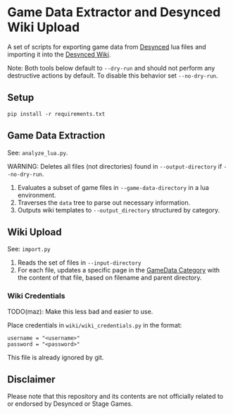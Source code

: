 # Game Data Extractor and Desynced Wiki Upload

A set of scripts for exporting game data from [Desynced](https://www.desyncedgame.com/) lua files and importing it into the [Desynced Wiki](https://wiki.desyncedgame.com/Main_Page).

Note: Both tools below default to `--dry-run` and should not perform any destructive actions by default. To disable this behavior set `--no-dry-run`.

## Setup

```
pip install -r requirements.txt
```

## Game Data Extraction

See: `analyze_lua.py`.

WARNING: Deletes all files (not directories) found in `--output-directory` if `--no-dry-run`.

1) Evaluates a subset of game files in `--game-data-directory` in a lua environment.
2) Traverses the `data` tree to parse out necessary information.
3) Outputs wiki templates to `--output_directory` structured by category.

## Wiki Upload

See: `import.py`

1) Reads the set of files in `--input-directory`
2) For each file, updates a specific page in the [GameData Category](https://wiki.desyncedgame.com/Category:GameData) with the content of that file, based on filename and parent directory.

### Wiki Credentials

TODO(maz): Make this less bad and easier to use.

Place credentials in `wiki/wiki_credentials.py` in the format:
```
username = "<username>"
password = "<password>"
```

This file is already ignored by git.

## Disclaimer

Please note that this repository and its contents are not officially related to or endorsed by Desynced or Stage Games.
